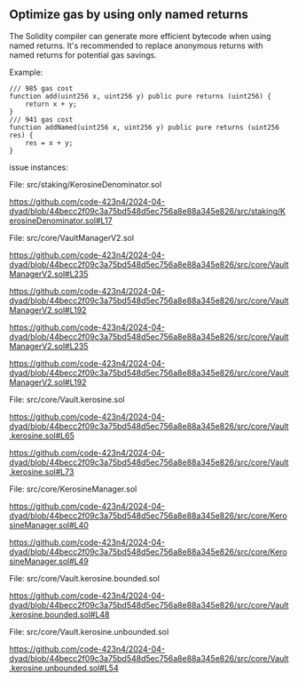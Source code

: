 ## Optimize gas by using only named returns

The Solidity compiler can generate more efficient bytecode when using named returns. It's recommended to replace anonymous returns with named returns for potential gas savings.

Example:

    /// 985 gas cost
    function add(uint256 x, uint256 y) public pure returns (uint256) {
        return x + y;
    }
    /// 941 gas cost
    function addNamed(uint256 x, uint256 y) public pure returns (uint256 res) {
        res = x + y;
    }

issue instances:

File: src/staking/KerosineDenominator.sol

https://github.com/code-423n4/2024-04-dyad/blob/44becc2f09c3a75bd548d5ec756a8e88a345e826/src/staking/KerosineDenominator.sol#L17

File: src/core/VaultManagerV2.sol

https://github.com/code-423n4/2024-04-dyad/blob/44becc2f09c3a75bd548d5ec756a8e88a345e826/src/core/VaultManagerV2.sol#L235

https://github.com/code-423n4/2024-04-dyad/blob/44becc2f09c3a75bd548d5ec756a8e88a345e826/src/core/VaultManagerV2.sol#L192

https://github.com/code-423n4/2024-04-dyad/blob/44becc2f09c3a75bd548d5ec756a8e88a345e826/src/core/VaultManagerV2.sol#L235

https://github.com/code-423n4/2024-04-dyad/blob/44becc2f09c3a75bd548d5ec756a8e88a345e826/src/core/VaultManagerV2.sol#L192

File: src/core/Vault.kerosine.sol

https://github.com/code-423n4/2024-04-dyad/blob/44becc2f09c3a75bd548d5ec756a8e88a345e826/src/core/Vault.kerosine.sol#L65

https://github.com/code-423n4/2024-04-dyad/blob/44becc2f09c3a75bd548d5ec756a8e88a345e826/src/core/Vault.kerosine.sol#L73

File: src/core/KerosineManager.sol

https://github.com/code-423n4/2024-04-dyad/blob/44becc2f09c3a75bd548d5ec756a8e88a345e826/src/core/KerosineManager.sol#L40

https://github.com/code-423n4/2024-04-dyad/blob/44becc2f09c3a75bd548d5ec756a8e88a345e826/src/core/KerosineManager.sol#L49

File: src/core/Vault.kerosine.bounded.sol

https://github.com/code-423n4/2024-04-dyad/blob/44becc2f09c3a75bd548d5ec756a8e88a345e826/src/core/Vault.kerosine.bounded.sol#L48

File: src/core/Vault.kerosine.unbounded.sol

https://github.com/code-423n4/2024-04-dyad/blob/44becc2f09c3a75bd548d5ec756a8e88a345e826/src/core/Vault.kerosine.unbounded.sol#L54

